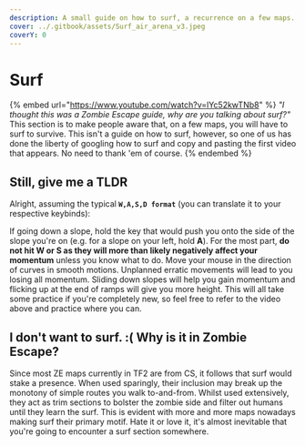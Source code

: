 ```yaml
---
description: A small guide on how to surf, a recurrence on a few maps.
cover: ../.gitbook/assets/Surf_air_arena_v3.jpeg
coverY: 0
---
```


# Surf

{% embed url="https://www.youtube.com/watch?v=lYc52kwTNb8" %}
_"I thought this was a Zombie Escape guide, why are you talking about surf?"_ This section is to make people aware that, on a few maps, you will have to surf to survive. This isn't a guide on how to surf, however, so one of us has done the liberty of googling how to surf and copy and pasting the first video that appears. No need to thank 'em of course.
{% endembed %}

## Still, give me a TLDR

Alright, assuming the typical **`W,A,S,D format`** (you can translate it to your respective keybinds):

If going down a slope, hold the key that would push you onto the side of the slope you're on (e.g. for a slope on your left, hold **A**). For the most part, **do not hit W or S as they will more than likely negatively affect your momentum** unless you know what to do. Move your mouse in the direction of curves in smooth motions. Unplanned erratic movements will lead to you losing all momentum. Sliding down slopes will help you gain momentum and flicking up at the end of ramps will give you more height. This will all take some practice if you're completely new, so feel free to refer to the video above and practice where you can.

## I don't want to surf. :( Why is it in Zombie Escape?

Since most ZE maps currently in TF2 are from CS, it follows that surf would stake a presence. When used sparingly, their inclusion may break up the monotony of simple routes you walk to-and-from. Whilst used extensively, they act as trim sections to bolster the zombie side and filter out humans until they learn the surf. This is evident with more and more maps nowadays making surf their primary motif. Hate it or love it, it's almost inevitable that you're going to encounter a surf section somewhere.
